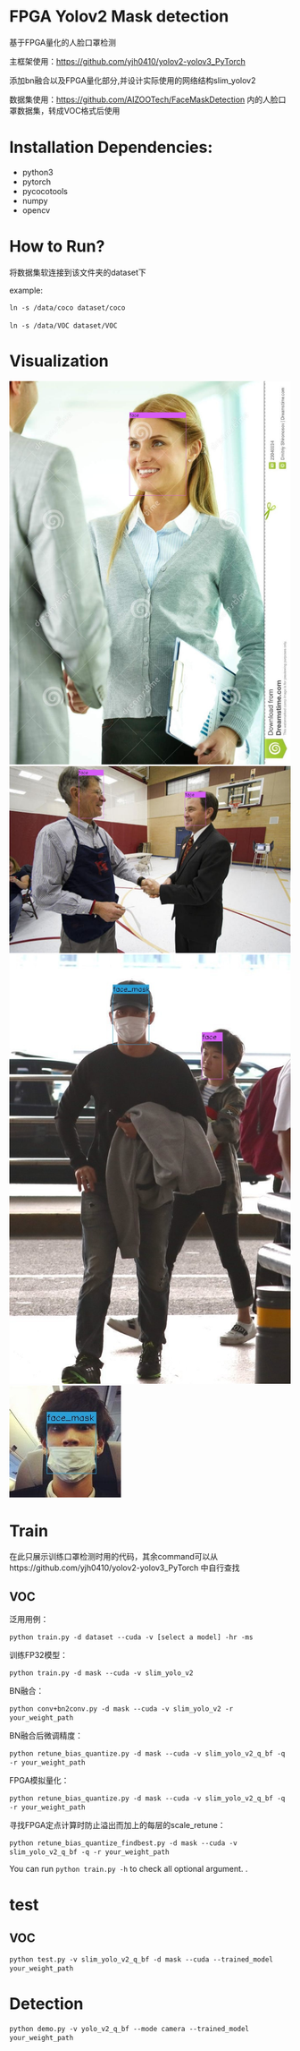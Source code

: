# FPGA Yolov2 Mask detection
基于FPGA量化的人脸口罩检测

主框架使用：https://github.com/yjh0410/yolov2-yolov3_PyTorch

添加bn融合以及FPGA量化部分,并设计实际使用的网络结构slim_yolov2

数据集使用：https://github.com/AIZOOTech/FaceMaskDetection 内的人脸口罩数据集，转成VOC格式后使用

# Installation Dependencies:
- python3
- pytorch
- pycocotools
- numpy
- opencv

# How to Run?
将数据集软连接到该文件夹的dataset下

example: 
```Shell
ln -s /data/coco dataset/coco
        
ln -s /data/VOC dataset/VOC
```
# Visualization
![Image](./example_result/1.jpg)
![Image](./example_result/2.jpg)
![Image](./example_result/3.jpg)
![Image](./example_result/4.jpg)

# Train
在此只展示训练口罩检测时用的代码，其余command可以从https://github.com/yjh0410/yolov2-yolov3_PyTorch 中自行查找
## VOC
泛用用例：
```Shell
python train.py -d dataset --cuda -v [select a model] -hr -ms
```
训练FP32模型：
```Shell
python train.py -d mask --cuda -v slim_yolo_v2
```
BN融合：
```Shell
python conv+bn2conv.py -d mask --cuda -v slim_yolo_v2 -r your_weight_path
```
BN融合后微调精度：
```Shell
python retune_bias_quantize.py -d mask --cuda -v slim_yolo_v2_q_bf -q -r your_weight_path
```
FPGA模拟量化：
```Shell
python retune_bias_quantize.py -d mask --cuda -v slim_yolo_v2_q_bf -q -r your_weight_path
```
寻找FPGA定点计算时防止溢出而加上的每层的scale_retune：
```Shell
python retune_bias_quantize_findbest.py -d mask --cuda -v slim_yolo_v2_q_bf -q -r your_weight_path
```

You can run ```python train.py -h``` to check all optional argument.
.
# test
## VOC
```Shell
python test.py -v slim_yolo_v2_q_bf -d mask --cuda --trained_model your_weight_path 
```
# Detection
```Shell
python demo.py -v yolo_v2_q_bf --mode camera --trained_model your_weight_path
```
